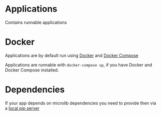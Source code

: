 Applications
============

Contains runnable applications

# Docker
Applications are by default run using [Docker](https://docs.docker.com/get-docker/) and [Docker Compose](https://docs.docker.com/compose/install/)

Applications are runnable with `docker-compose up`, if you have Docker and Docker Compose installed.

# Dependencies
If your app depends on microlib dependencies you need to provide then via a [local pip server](../README.md#local-pypi-server)